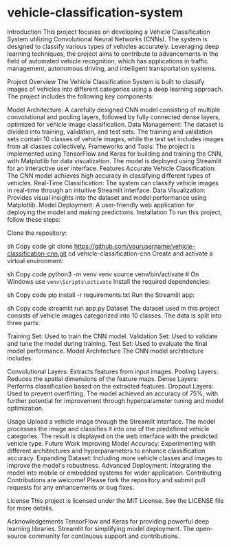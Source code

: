 # vehicle-classification-system
Introduction
This project focuses on developing a Vehicle Classification System utilizing Convolutional Neural Networks (CNNs). The system is designed to classify various types of vehicles accurately. Leveraging deep learning techniques, the project aims to contribute to advancements in the field of automated vehicle recognition, which has applications in traffic management, autonomous driving, and intelligent transportation systems.

Project Overview
The Vehicle Classification System is built to classify images of vehicles into different categories using a deep learning approach. The project includes the following key components:

Model Architecture: A carefully designed CNN model consisting of multiple convolutional and pooling layers, followed by fully connected dense layers, optimized for vehicle image classification.
Data Management: The dataset is divided into training, validation, and test sets. The training and validation sets contain 10 classes of vehicle images, while the test set includes images from all classes collectively.
Frameworks and Tools: The project is implemented using TensorFlow and Keras for building and training the CNN, with Matplotlib for data visualization. The model is deployed using Streamlit for an interactive user interface.
Features
Accurate Vehicle Classification: The CNN model achieves high accuracy in classifying different types of vehicles.
Real-Time Classification: The system can classify vehicle images in real-time through an intuitive Streamlit interface.
Data Visualization: Provides visual insights into the dataset and model performance using Matplotlib.
Model Deployment: A user-friendly web application for deploying the model and making predictions.
Installation
To run this project, follow these steps:

Clone the repository:

sh
Copy code
git clone https://github.com/yourusername/vehicle-classification-cnn.git cd vehicle-classification-cnn
Create and activate a virtual environment:

sh
Copy code
python3 -m venv venv source venv/bin/activate # On Windows use `venv\Scripts\activate`
Install the required dependencies:

sh
Copy code
pip install -r requirements.txt
Run the Streamlit app:

sh
Copy code
streamlit run app.py
Dataset
The dataset used in this project consists of vehicle images categorized into 10 classes. The data is split into three parts:

Training Set: Used to train the CNN model.
Validation Set: Used to validate and tune the model during training.
Test Set: Used to evaluate the final model performance.
Model Architecture
The CNN model architecture includes:

Convolutional Layers: Extracts features from input images.
Pooling Layers: Reduces the spatial dimensions of the feature maps.
Dense Layers: Performs classification based on the extracted features.
Dropout Layers: Used to prevent overfitting.
The model achieved an accuracy of 75%, with further potential for improvement through hyperparameter tuning and model optimization.

Usage
Upload a vehicle image through the Streamlit interface.
The model processes the image and classifies it into one of the predefined vehicle categories.
The result is displayed on the web interface with the predicted vehicle type.
Future Work
Improving Model Accuracy: Experimenting with different architectures and hyperparameters to enhance classification accuracy.
Expanding Dataset: Including more vehicle classes and images to improve the model's robustness.
Advanced Deployment: Integrating the model into mobile or embedded systems for wider application.
Contributing
Contributions are welcome! Please fork the repository and submit pull requests for any enhancements or bug fixes.

License
This project is licensed under the MIT License. See the LICENSE file for more details.

Acknowledgements
TensorFlow and Keras for providing powerful deep learning libraries.
Streamlit for simplifying model deployment.
The open-source community for continuous support and contributions.
